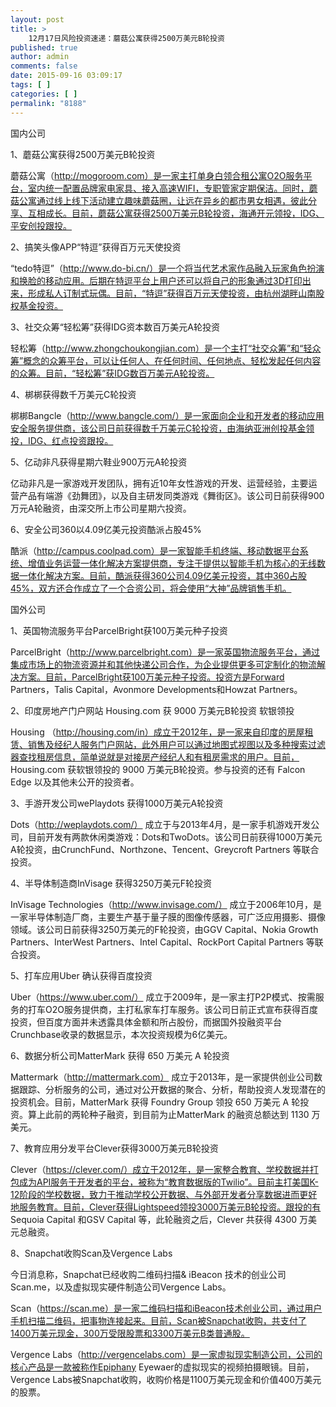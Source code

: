 ```yaml
---
layout: post
title: >
    12月17日风险投资速递：蘑菇公寓获得2500万美元B轮投资
published: true
author: admin
comments: false
date: 2015-09-16 03:09:17
tags: [ ]
categories: [ ]
permalink: "8188"
---
```



国内公司

1、蘑菇公寓获得2500万美元B轮投资

蘑菇公寓（http://mogoroom.com）是一家主打单身白领合租公寓O2O服务平台，室内统一配置品牌家电家具、接入高速WIFI，专职管家定期保洁。同时，蘑菇公寓通过线上线下活动建立趣味蘑菇圈，让远在异乡的都市男女相遇，彼此分享、互相成长。目前，蘑菇公寓获得2500万美元B轮投资，海通开元领投，IDG、平安创投跟投。

2、搞笑头像APP“特逗”获得百万元天使投资

“tedo特逗”（http://www.do-bi.cn/）是一个将当代艺术家作品融入玩家角色扮演和换脸的移动应用。后期在特逗平台上用户还可以将自己的形象通过3D打印出来，形成私人订制式玩偶。目前，“特逗”获得百万元天使投资，由杭州湖畔山南股权基金投资。

3、社交众筹“轻松筹”获得IDG资本数百万美元A轮投资

轻松筹（http://www.zhongchoukongjian.com）是一个主打“社交众筹”和“轻众筹”概念的众筹平台，可以让任何人、在任何时间、任何地点、轻松发起任何内容的众筹。目前，“轻松筹”获IDG数百万美元A轮投资。

4、梆梆获得数千万美元C轮投资

梆梆Bangcle（http://www.bangcle.com/）是一家面向企业和开发者的移动应用安全服务提供商，该公司日前获得数千万美元C轮投资，由海纳亚洲创投基金领投，IDG、红点投资跟投。

5、亿动非凡获得星期六鞋业900万元A轮投资

亿动非凡是一家游戏开发团队，拥有近10年女性游戏的开发、运营经验，主要运营产品有端游《劲舞团》，以及自主研发同类游戏《舞街区》。该公司日前获得900万元A轮融资，由深交所上市公司星期六投资。

6、安全公司360以4.09亿美元投资酷派占股45%

酷派（http://campus.coolpad.com）是一家智能手机终端、移动数据平台系统、增值业务运营一体化解决方案提供商，专注于提供以智能手机为核心的无线数据一体化解决方案。目前，酷派获得360公司4.09亿美元投资，其中360占股45%，双方还合作成立了一个合资公司，将会使用“大神”品牌销售手机。

国外公司

1、英国物流服务平台ParcelBright获100万美元种子投资

ParcelBright（http://www.parcelbright.com）是一家英国物流服务平台，通过集成市场上的物流资源并和其他快递公司合作，为企业提供更多可定制化的物流解决方案。目前，ParcelBright获100万美元种子投资。投资方是Forward Partners，Talis Capital，Avonmore Developments和Howzat Partners。

2、印度房地产门户网站 Housing.com 获 9000 万美元B轮投资 软银领投

Housing （http://housing.com/in）成立于2012年，是一家来自印度的房屋租赁、销售及经纪人服务门户网站，此外用户可以通过地图式视图以及多种搜索过滤器查找租房信息，简单说就是对接房产经纪人和有租房需求的用户。目前， Housing.com 获软银领投的 9000 万美元B轮投资。参与投资的还有 Falcon Edge 以及其他未公开的投资者。

3、手游开发公司wePlaydots 获得1000万美元A轮投资

Dots（http://weplaydots.com/） 成立于与2013年4月，是一家手机游戏开发公司，目前开发有两款休闲类游戏：Dots和TwoDots。该公司日前获得1000万美元A轮投资，由CrunchFund、Northzone、Tencent、Greycroft Partners 等联合投资。

4、半导体制造商InVisage 获得3250万美元F轮投资

InVisage Technologies（http://www.invisage.com/） 成立于2006年10月，是一家半导体制造厂商，主要生产基于量子膜的图像传感器，可广泛应用摄影、摄像领域。该公司日前获得3250万美元的F轮投资，由GGV Capital、Nokia Growth Partners、InterWest Partners、Intel Capital、RockPort Capital Partners 等联合投资。

5、打车应用Uber 确认获得百度投资

Uber（https://www.uber.com/） 成立于2009年，是一家主打P2P模式、按需服务的打车O2O服务提供商，主打私家车打车服务。该公司日前正式宣布获得百度投资，但百度方面并未透露具体金额和所占股份，而据国外投融资平台Crunchbase收录的数据显示，本次投资规模为6亿美元。

6、数据分析公司MatterMark 获得 650 万美元 A 轮投资

Mattermark（http://mattermark.com） 成立于2013年，是一家提供创业公司数据跟踪、分析服务的公司，通过对公开数据的聚合、分析，帮助投资人发现潜在的投资机会。目前，MatterMark 获得 Foundry Group 领投 650 万美元 A 轮投资。算上此前的两轮种子融资，到目前为止MatterMark 的融资总额达到 1130 万美元。

7、教育应用分发平台Clever获得3000万美元B轮投资

Clever（https://clever.com/）成立于2012年，是一家整合教育、学校数据并打包成为API服务于开发者的平台，被称为“教育数据版的Twilio”。目前主打美国K-12阶段的学校数据，致力于推动学校公开数据、与外部开发者分享数据进而更好地服务教育。目前，Clever获得Lightspeed领投3000万美元B轮投资。跟投的有 Sequoia Capital 和GSV Capital 等，此轮融资之后，Clever 共获得 4300 万美元总融资。

8、Snapchat收购Scan及Vergence Labs

今日消息称，Snapchat已经收购二维码扫描& iBeacon 技术的创业公司Scan.me，以及虚拟现实硬件制造公司Vergence Labs。

Scan（https://scan.me）是一家二维码扫描和iBeacon技术创业公司，通过用户手机扫描二维码，把事物连接起来。目前，Scan被Snapchat收购，共支付了1400万美元现金，300万受限股票和3300万美元B类普通股。

Vergence Labs（http://vergencelabs.com）是一家虚拟现实制造公司，公司的核心产品是一款被称作Epiphany Eyewaer的虚拟现实的视频拍摄眼镜。目前，Vergence Labs被Snapchat收购，收购价格是1100万美元现金和价值400万美元的股票。